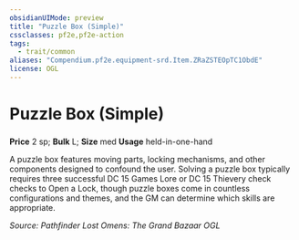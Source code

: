 ```yaml
---
obsidianUIMode: preview
title: "Puzzle Box (Simple)"
cssclasses: pf2e,pf2e-action
tags:
  - trait/common
aliases: "Compendium.pf2e.equipment-srd.Item.ZRaZSTEOpTC1ObdE"
license: OGL
---
```

# Puzzle Box (Simple)

### 


**Price** 2 sp; 
**Bulk** L; **Size** med
**Usage** held-in-one-hand

A puzzle box features moving parts, locking mechanisms, and other components designed to confound the user. Solving a puzzle box typically requires three successful DC 15 Games Lore or DC 15 Thievery check checks to Open a Lock, though puzzle boxes come in countless configurations and themes, and the GM can determine which skills are appropriate.

*Source: Pathfinder Lost Omens: The Grand Bazaar*
*OGL*